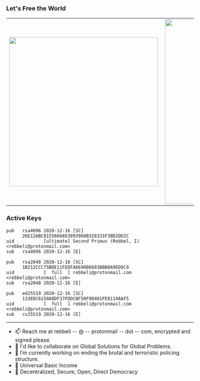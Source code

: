 ### Let's Free the World

<center>
  <table>
    <tr>
        <td><img width="400px" align="left" src="https://github-readme-stats.vercel.app/api/top-langs/?username=rebbeli&hide=html&layout=compact&show_icons=true&theme=prussian" /></td>
        <td><img width="495px" align="left" src="https://github-readme-stats.vercel.app/api?username=rebbeli&show_icons=true&theme=prussian" /></td>
    </tr>   
  </table>
</center> 


### Active Keys

```
pub   rsa4096 2020-12-16 [SC]
      26E12ABC8155666883893960B328331F3BD2DD2C
uid           [ultimate] Second Primus (Rebbel, I) <rebbeli@protonmail.com>
sub   rsa4096 2020-12-16 [E]

pub   rsa2048 2020-12-16 [SC]
      1B212CCC75BDE11FEDFA6690B6603BBB0A9DD9C9
uid           [  full  ] rebbeli@protonmail.com <rebbeli@protonmail.com>
sub   rsa2048 2020-12-16 [E]

pub   ed25519 2020-12-16 [SC]
      133EDC6150A8DF37FDDCBF50F98401FE8114AAF5
uid           [  full  ] rebbeli@protonmail.com <rebbeli@protonmail.com>
sub   cv25519 2020-12-16 [E]
```

---

- 📫 Reach me at rebbeli -- @ -- protonmail -- dot -- com, encrypted and signed please.
- 👯 I'd like to collaborate on Global Solutions for Global Problems.
- 🔭 I’m currently working on ending the brutal and terroristic policing structure.
- 🌱 Universal Basic Income
- 💬 Decentralized, Secure, Open, Direct Democracy
